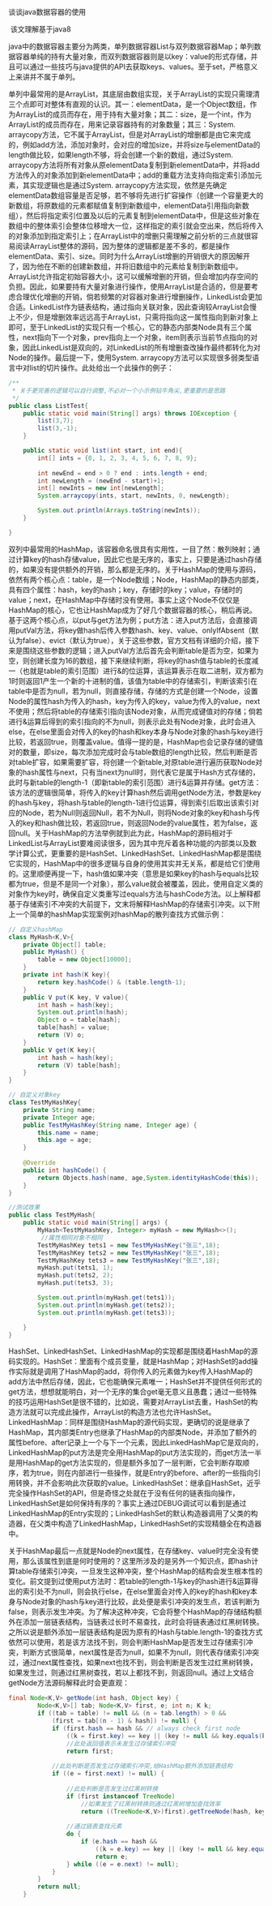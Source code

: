 谈谈java数据容器的使用

​	该文理解基于java8

​	java中的数据容器主要分为两类，单列数据容器List与双列数据容器Map；单列数据容器单纯的持有大量对象，而双列数据容器则是以key：value的形式存储，并且可以通过一些技巧与java提供的API去获取keys、values。至于set，严格意义上来讲并不属于单列。

​	单列中最常用的是ArrayList，其底层由数组实现，关于ArrayList的实现只需理清三个点即可对整体有直观的认识。其一：elementData，是一个Object数组，作为ArrayList的成员而存在，用于持有大量对象；其二：size，是一个int，作为ArrayList的成员而存在，用来记录容器持有的对象数量；其三：System. arraycopy方法，它不属于ArrayList，但是对ArrayList的增删都是由它来完成的，例如add方法，添加对象时，会对应的增加size，并将size与elementData的length做比较，如果length不够，将会创建一个新的数组，通过System. arraycopy方法将所有对象从原elementData复制到新elementData中，并将add方法传入的对象添加到新elementData中；add的重载方法支持向指定索引添加元素，其实现逻辑也是通过System. arraycopy方法实现，依然是先确定elementData数组容量是否足够，若不够将先进行扩容操作（创建一个容量更大的新数组，将原数组的元素都赋值复制到新数组中，elementData引用指向新数组），然后将指定索引位置及以后的元素复制到elementData中，但是这些对象在数组中的整体索引会整体位移增大一位，这样指定的索引就会空出来，然后将传入的对象添加到指定索引上；在ArrayList中的增删只需理解之前分析的三点就很容易阅读ArrayList整体的源码，因为整体的逻辑都是差不多的，都是操作elementData、索引、size。同时为什么ArrayList增删的开销很大的原因解开了，因为他在不断的创建新数组，并将旧数组中的元素给复制到新数组中。ArrayList允许指定初始容器大小，这可以缓解增删的开销，但会增加内存空间的负担。因此，如果要持有大量对象进行操作，使用ArrayList是合适的，但是要考虑合理优化增删的开销，倘若频繁的对容器对象进行增删操作，LinkedList会更加合适。LinkedList作为链表结构，通过指向关联对象，因此查询较ArrayList会慢上不少，但是增删效率远远高于ArrayList，只需将指向这一属性指向到新对象上即可，至于LinkedList的实现只有一个核心，它的静态内部类Node具有三个属性，next指向下一个对象，prev指向上一个对象，item则表示当前节点指向的对象，因此LinkedList是双向的，对LinkedList的所有增删查改操作最终都转化为对Node的操作。最后提一下，使用System. arraycopy方法可以实现很多弱类型语言中对list的切片操作。此处给出一个此操作的例子：

```java
/**
 * 关于更完善的逻辑可以自行调整,不必对一个小示例钻牛角尖,更重要的是思路
 */
public class ListTest{
    public static void main(String[] args) throws IOException {
        list(3,7);
        list(3,-1);
    }

    public static void list(int start, int end){
        int[] ints = {0, 1, 2, 3, 4, 5, 6, 7, 8, 9};
		
        int newEnd = end > 0 ? end : ints.length + end;
        int newLength = (newEnd - start)+1;
        int[] newInts = new int[newLength];
        System.arraycopy(ints, start, newInts, 0, newLength);

        System.out.println(Arrays.toString(newInts));
    }

}
```



​	双列中最常用的HashMap，该容器命名很具有实用性，一目了然：散列映射；通过计算key的hash存储value，因此它也是无序的，事实上，只要是通过hash存储的，如果没有提供额外的开销，那么都是无序的。关于HashMap的使用与源码，依然有两个核心点：table，是一个Node数组；Node，HashMap的静态内部类，具有四个属性：hash，key的hash；key，存储时的key；value，存储时的value；next，在HashMap中存储时没有使用。事实上这个Node不仅仅是HashMap的核心，它也让HashMap成为了好几个数据容器的核心，稍后再说。基于这两个核心点，以put与get方法为例；put方法：进入put方法后，会直接调用putVal方法，将key做hash后传入参数hash、key、value、onlyIfAbsent（默认为false）、evict（默认为true），关于这些参数，官方文档有详细的介绍，接下来是围绕这些参数的逻辑；进入putVal方法后首先会判断table是否为空，如果为空，则创建长度为16的数组，接下来继续判断，将key的hash值与table的长度减一（也就是table的索引范围）进行&的位运算，该运算表示在取二进制，双方都为1时则返回1产生一个新的十进制的值，该值为table中的存储索引，判断该索引在table中是否为null，若为null，则直接存储，存储的方式是创建一个Node，设置Node的属性hash为传入的hash，key为传入的key，value为传入的value，next不使用；然后将table的存储索引指向该Node对象，从而完成键值对的存储；倘若进行&运算后得到的索引指向的不为null，则表示此处有Node对象，此时会进入else，在else里面会对传入的key的hash和key本身与Node对象的hash与key进行比较，若返回true，则覆盖value。值得一提的是，HashMap也会记录存储的键值对的数量，即size，每次添加完成时会与table数组的length比较，然后判断是否对table扩容，如果需要扩容，将创建一个新table,对原table进行遍历获取Node对象的hash属性与next，只有当next为null时，则代表它是属于Hash方式存储的，此时与新table的length-1（即新table的索引范围）进行&运算并存储。get方法：该方法的逻辑很简单，将传入的key计算hash然后调用getNode方法，参数是key的hash与key，将hash与table的length-1进行位运算，得到索引后取出该索引对应的Node，若为Null则返回Null，若不为Null，则将Node对象的key和hash与传入的key和hash做比较，若返回true，则返回Node的value属性，若为false，返回null。关于HashMap的方法举例就到此为此，HashMap的源码相对于LinkedList与ArrayList要难阅读很多，因为其中充斥着各种功能的内部类以及数学计算公式，更重要的是HashSet、LinkedHashSet、LinkedHashMap都是围绕它实现的，HashMap中的很多逻辑与自身的使用其实并无关系，都是给它们使用的。这里顺便再提一下，hash值如果冲突（意思是如果key的hash与equals比较都为true，但是不是同一个对象），那么value就会被覆盖，因此，使用自定义类的对象作为key时，确保自定义类重写过equals方法与hashCode方法。以上解释都基于存储索引不冲突的大前提下，文末将解释HashMap的存储索引冲突。以下附上一个简单的hashMap实现案例对hashMap的散列查找方式做示例：

```java
// 自定义hashMap
class MyHash<K,V>{
    private Object[] table;
    public MyHash() {
        table = new Object[10000];
    }
    private int hash(K key){
        return key.hashCode() & (table.length-1);
    }
    public V put(K key, V value){
        int hash = hash(key);
        System.out.println(hash);
        Object o = table[hash];
        table[hash] = value;
        return (V) o;
    }
    public V get(K key){
        int hash = hash(key);
        return (V) table[hash];
    }
}

// 自定义对象key
class TestMyHashKey{
    private String name;
    private Integer age;
    public TestMyHashKey(String name, Integer age) {
        this.name = name;
        this.age = age;
    }
   
    @Override
    public int hashCode() {
        return Objects.hash(name, age,System.identityHashCode(this));
    }
}

//测试效果
public class TestMyHash{
    public static void main(String[] args) {
        MyHash<TestMyHashKey, Integer> myHash = new MyHash<>();
         //属性相同对象不相同
        TestMyHashKey tets1 = new TestMyHashKey("张三",18);
        TestMyHashKey tets2 = new TestMyHashKey("张三",18);
        TestMyHashKey tets3 = new TestMyHashKey("张三",18);
        myHash.put(tets1, 1);
        myHash.put(tets2, 2);
        myHash.put(tets3, 3);

        System.out.println(myHash.get(tets1));
        System.out.println(myHash.get(tets2));
        System.out.println(myHash.get(tets3));

    }
}
```

​	HashSet、LinkedHashSet、LinkedHashMap的实现都是围绕着HashMap的源码实现的。HashSet：里面有个成员变量，就是HashMap；对HashSet的add操作实际就是调用了HashMap的add，将你传入的元素做为key传入HashMap的add方法中然后存储，因此，它也能确保元素唯一；HashSet并不提供任何形式的get方法，想想就能明白，对一个无序的集合get毫无意义且愚蠢；通过一些特殊的技巧运用HashSet是很不错的，比如说，需要对ArrayList去重，HashSet的构造方法就可以完成此操作，ArrayList的构造方法也允许HashSet。LinkedHashMap：同样是围绕HashMap的源代码实现，更确切的说是继承了HashMap，其内部类Entry也继承了HashMap的内部类Node，并添加了额外的属性before、after记录上一个与下一个元素，因此LinkedHashMap它是双向的，LinkedHashMap的put方法是完全用HashMap的put方法实现的，而get方法一半是用HashMap的get方法实现的，但是额外多加了一层判断，它会判断存取顺序，若为true，则在内部进行一些操作，就是Entry的before、after的一些指向引用转换，并不会影响此次获取的value。LinkedHashSet：继承自HashSet，近乎完全操作HashSet的API，但是奇怪之处就在于没有任何的链表指向操作，LinkedHashSet是如何保持有序的？事实上通过DEBUG调试可以看到是通过LinkedHashMap的Entry实现的；LinkedHashSet的默认构造器调用了父类的构造器，在父类中构造了LinkedHashMap，LinkedHashSet的实现精髓全在构造器中。

​	关于HashMap最后一点就是Node的next属性，在存储key、value时完全没有使用，那么该属性到底是何时使用的？这里所涉及的是另外一个知识点，即hash计算table存储索引冲突，一旦发生这种冲突，整个HashMap的结构会发生根本性的变化。前文提到过使用put方法时：若table的length-1与key的hash进行&运算得出的索引处不为null，则会执行else，在else里面会对传入的key的hash和key本身与Node对象的hash与key进行比较，此处便是索引冲突的发生点，若该判断为false，则表示发生冲突。为了解决这种冲突，它会将整个HashMap的存储结构额外在添加一层链表结构，当链表过长时不易查找，此时会将链表通过红黑树转换。之所以说是额外添加一层链表结构是因为原有的Hash与table.length-1的查找方式依然可以使用，若是该方法找不到，则会判断HashMap是否发生过存储索引冲突，判断方式很简单，next属性是否为null，如果不为null，则代表存储索引冲突过，通过next属性查找，如果next也找不到，则会判断是否发生过红黑树转换，如果发生过，则通过红黑树查找，若以上都找不到，则返回null。通过上文结合getNode方法源码解释此时会更直观：

```java
final Node<K,V> getNode(int hash, Object key) {
        Node<K,V>[] tab; Node<K,V> first, e; int n; K k;
        if ((tab = table) != null && (n = tab.length) > 0 &&
            (first = tab[(n - 1) & hash]) != null) {
            if (first.hash == hash && // always check first node
                ((k = first.key) == key || (key != null && key.equals(k))))
                //此处返回值表示未发生过存储索引冲突
                return first;
            
            //此处判断是否发生过存储索引冲突,给HashMap额外添加链表结构
            if ((e = first.next) != null) {
                
                //此处判断是否发生过红黑树转换
                if (first instanceof TreeNode)
                    //如果发生了红黑树转换则通过红黑树增加查找效率
                    return ((TreeNode<K,V>)first).getTreeNode(hash, key);
                
                //通过链表查找元素
                do {
                    if (e.hash == hash &&
                        ((k = e.key) == key || (key != null && key.equals(k))))
                        return e;
                } while ((e = e.next) != null);
            }
        }
        return null;
    }
```







